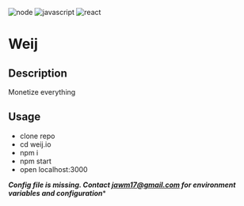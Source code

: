 ![node](https://img.shields.io/badge/node-js-blue) ![javascript](https://img.shields.io/badge/javascript-js-green) ![react](https://img.shields.io/badge/react-16.3.1-gold) 
# Weij
    
## Description

Monetize everything
    
    
## Usage 

 - clone repo
 - cd weij.io 
 - npm i
 - npm start
 - open localhost:3000

*****Config file is missing. Contact jawm17@gmail.com for environment variables and configuration******
